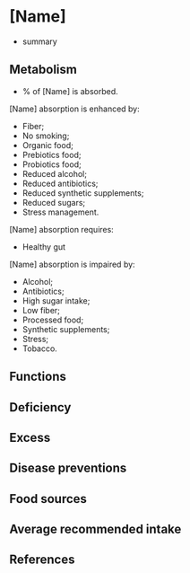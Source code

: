 # [Name]
- summary

## Metabolism
- % of [Name] is absorbed.

[Name] absorption is enhanced by:
- Fiber;
- No smoking;
- Organic food;
- Prebiotics food;
- Probiotics food;
- Reduced alcohol;
- Reduced antibiotics;
- Reduced synthetic supplements;
- Reduced sugars;
- Stress management.

[Name] absorption requires:
- Healthy gut

[Name] absorption is impaired by:
- Alcohol;
- Antibiotics;
- High sugar intake;
- Low fiber;
- Processed food;
- Synthetic supplements;
- Stress;
- Tobacco.

## Functions

## Deficiency

## Excess

## Disease preventions

## Food sources

## Average recommended intake

## References